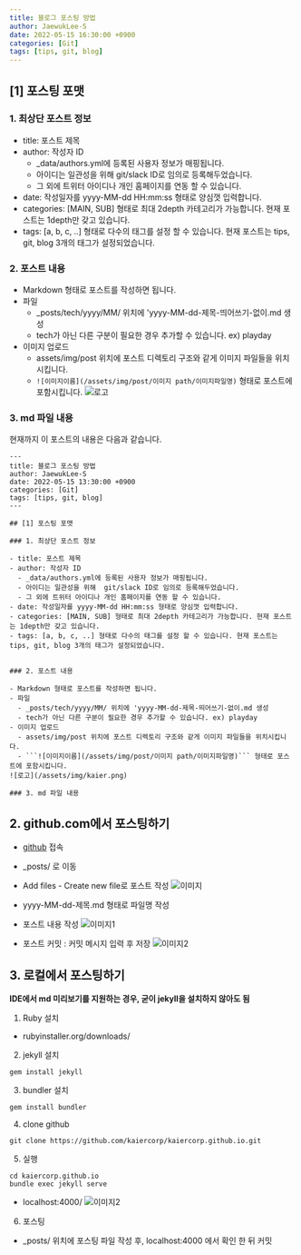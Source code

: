 ```yaml
---
title: 블로그 포스팅 방법
author: JaewukLee-S
date: 2022-05-15 16:30:00 +0900
categories: [Git]
tags: [tips, git, blog]
---
```


## [1] 포스팅 포맷

### 1. 최상단 포스트 정보

- title: 포스트 제목
- author: 작성자 ID
  - _data/authors.yml에 등록된 사용자 정보가 매핑됩니다.
  - 아이디는 일관성을 위해  git/slack ID로 임의로 등록해두었습니다.
  - 그 외에 트위터 아이디나 개인 홈페이지를 연동 할 수 있습니다.
- date: 작성일자를 yyyy-MM-dd HH:mm:ss 형태로 양심껏 입력합니다.
- categories: [MAIN, SUB] 형태로 최대 2depth 카테고리가 가능합니다. 현재 포스트는 1depth만 갖고 있습니다.
- tags: [a, b, c, ..] 형태로 다수의 태그를 설정 할 수 있습니다. 현재 포스트는 tips, git, blog 3개의 태그가 설정되었습니다.


### 2. 포스트 내용

- Markdown 형태로 포스트를 작성하면 됩니다.
- 파일
  - _posts/tech/yyyy/MM/ 위치에 'yyyy-MM-dd-제목-띄어쓰기-없이.md 생성
  - tech가 아닌 다른 구분이 필요한 경우 추가할 수 있습니다. ex) playday
- 이미지 업로드
  - assets/img/post 위치에 포스트 디렉토리 구조와 같게 이미지 파일들을 위치시킵니다.
  - ```![이미지이름](/assets/img/post/이미지 path/이미지파일명)``` 형태로 포스트에 포함시킵니다.
![로고](/assets/img/kaier.png)

### 3. md 파일 내용
현재까지 이 포스트의 내용은 다음과 같습니다.

```
---
title: 블로그 포스팅 방법
author: JaewukLee-S
date: 2022-05-15 13:30:00 +0900
categories: [Git]
tags: [tips, git, blog]
---

## [1] 포스팅 포맷

### 1. 최상단 포스트 정보

- title: 포스트 제목
- author: 작성자 ID
  - _data/authors.yml에 등록된 사용자 정보가 매핑됩니다.
  - 아이디는 일관성을 위해  git/slack ID로 임의로 등록해두었습니다.
  - 그 외에 트위터 아이디나 개인 홈페이지를 연동 할 수 있습니다.
- date: 작성일자를 yyyy-MM-dd HH:mm:ss 형태로 양심껏 입력합니다.
- categories: [MAIN, SUB] 형태로 최대 2depth 카테고리가 가능합니다. 현재 포스트는 1depth만 갖고 있습니다.
- tags: [a, b, c, ..] 형태로 다수의 태그를 설정 할 수 있습니다. 현재 포스트는 tips, git, blog 3개의 태그가 설정되었습니다.


### 2. 포스트 내용

- Markdown 형태로 포스트를 작성하면 됩니다.
- 파일
  - _posts/tech/yyyy/MM/ 위치에 'yyyy-MM-dd-제목-띄어쓰기-없이.md 생성
  - tech가 아닌 다른 구분이 필요한 경우 추가할 수 있습니다. ex) playday
- 이미지 업로드
  - assets/img/post 위치에 포스트 디렉토리 구조와 같게 이미지 파일들을 위치시킵니다.
  - ```![이미지이름](/assets/img/post/이미지 path/이미지파일명)``` 형태로 포스트에 포함시킵니다.
![로고](/assets/img/kaier.png)

### 3. md 파일 내용
```

## 2. github.com에서 포스팅하기

- [github](https://github.com/kaiercorp/kaiercorp.github.io) 접속
- _posts/ 로 이동
- Add files - Create new file로 포스트 작성
![이미지](/assets/img/post/tech/2022/05/hwo-to-post/how-to-post-01.png)

- yyyy-MM-dd-제목.md 형태로 파일명 작성
- 포스트 내용 작성
![이미지1](/assets/img/post/tech/2022/05/hwo-to-post/how-to-post-02.png)

- 포스트 커밋 : 커밋 메시지 입력 후 저장
![이미지2](/assets/img/post/tech/2022/05/hwo-to-post/how-to-post-03.png)


## 3. 로컬에서 포스팅하기
**IDE에서 md 미리보기를 지원하는 경우, 굳이 jekyll을 설치하지 않아도 됨**

1. Ruby 설치
  - rubyinstaller.org/downloads/
2. jekyll 설치
  ```
  gem install jekyll
  ```
3. bundler 설치
  ```
  gem install bundler
  ```
4. clone github
  ```
  git clone https://github.com/kaiercorp/kaiercorp.github.io.git
  ```
5. 실행
  ```
  cd kaiercorp.github.io
  bundle exec jekyll serve
  ```
- localhost:4000/
![이미지2](/assets/img/post/tech/2022/05/hwo-to-post/how-to-post-04.png)

6. 포스팅
  - _posts/ 위치에 포스팅 파일 작성 후, localhost:4000 에서 확인 한 뒤 커밋


